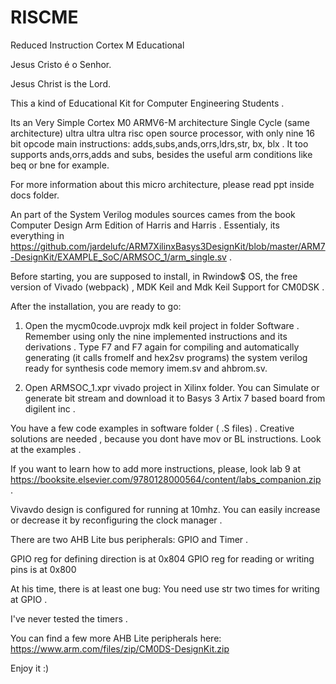 # RISCME
Reduced Instruction Cortex M Educational


Jesus Cristo é o Senhor.

Jesus Christ is the Lord.

This a kind of Educational Kit for Computer Engineering Students .


Its an Very Simple Cortex M0 ARMV6-M architecture Single Cycle  (same architecture)  ultra ultra ultra risc open source processor, with only nine 16 bit opcode main instructions: adds,subs,ands,orrs,ldrs,str, bx, blx . It too supports ands,orrs,adds and subs, besides the useful arm conditions like beq or bne for example.

For more information about this micro architecture, please read ppt inside docs folder.

An part of the System Verilog modules sources cames from the book Computer Design Arm Edition of Harris and Harris . Essentialy, its everything in https://github.com/jardelufc/ARM7XilinxBasys3DesignKit/blob/master/ARM7-DesignKit/EXAMPLE_SoC/ARMSOC_1/arm_single.sv .

Before starting, you are supposed to install, in Rwindow$ OS, the free version of  Vivado (webpack) , MDK Keil and Mdk Keil Support for CM0DSK .

After the installation, you are ready to go:

1. Open the  	mycm0code.uvprojx mdk keil project in folder Software . Remember using only the nine implemented instructions and its derivations . Type F7 and F7 again for compiling and automatically generating (it calls fromelf and hex2sv programs) the system verilog ready for synthesis code memory imem.sv and ahbrom.sv. 

2. Open ARMSOC_1.xpr vivado project in Xilinx folder. You can Simulate or generate bit stream and download it to Basys 3 Artix 7 based board from digilent inc .

You have a few code examples in software folder ( .S files) . Creative solutions are needed , because you dont have mov or BL instructions. Look at the examples .

If you want to learn how to add more instructions, please, look lab 9 at https://booksite.elsevier.com/9780128000564/content/labs_companion.zip .


Vivavdo design is configured for running at 10mhz. You can easily increase or decrease it by reconfiguring the clock manager .

There are two AHB Lite bus peripherals: GPIO and Timer .

GPIO reg for defining direction is at 0x804 
GPIO reg for reading or writing pins is at 0x800

At his time, there is at least one bug: You need use str two times for writing at GPIO .

I've never tested the timers . 

You can find a few more AHB Lite peripherals here: https://www.arm.com/files/zip/CM0DS-DesignKit.zip

Enjoy it :) 

